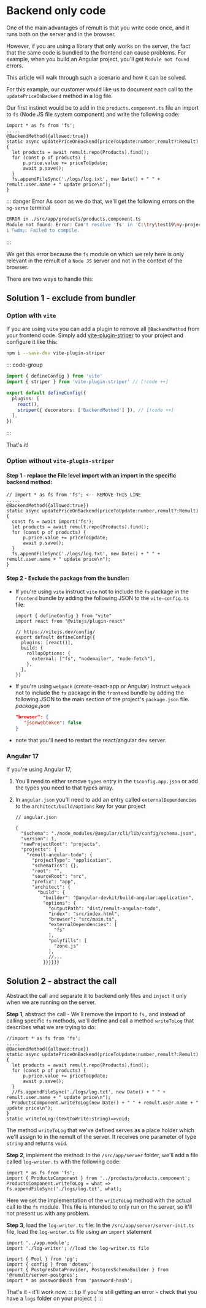# Backend only code

One of the main advantages of remult is that you write code once, and it runs both on the server and in the browser.

However, if you are using a library that only works on the server, the fact that the same code is bundled to the frontend can cause problems. For example, when you build an Angular project, you'll get `Module not found` errors.

This article will walk through such a scenario and how it can be solved.

For this example, our customer would like us to document each call to the `updatePriceOnBackend` method in a log file.

Our first instinct would be to add in the `products.component.ts` file an import to `fs` (Node JS file system component) and write the following code:

```ts{1,10}
import * as fs from 'fs';
.....
@BackendMethod({allowed:true})
static async updatePriceOnBackend(priceToUpdate:number,remult?:Remult){
  let products = await remult.repo(Products).find();
  for (const p of products) {
      p.price.value += priceToUpdate;
      await p.save();
  }
  fs.appendFileSync('./logs/log.txt', new Date() + " " + remult.user.name + " update price\n");
}
```

::: danger Error
As soon as we do that, we'll get the following errors on the `ng-serve` terminal

```sh
ERROR in ./src/app/products/products.component.ts
Module not found: Error: Can't resolve 'fs' in 'C:\try\test19\my-project\src\app\products'
i ｢wdm｣: Failed to compile.
```

:::

We get this error because the `fs` module on which we rely here is only relevant in the remult of a `Node JS` server and not in the context of the browser.

There are two ways to handle this:

## Solution 1 - exclude from bundler

### Option with `vite`

If you are using `vite` you can add a plugin to remove all `@BackendMethod` from your frontend code.
Simply add [vite-plugin-striper](https://www.kitql.dev/docs/tools/07_vite-plugin-striper) to your project and configure it like this:

```bash
npm i --save-dev vite-plugin-striper
```

::: code-group

```ts [vite.config.ts]
import { defineConfig } from 'vite'
import { striper } from 'vite-plugin-striper' // [!code ++]

export default defineConfig({
  plugins: [
    react(),
    striper({ decorators: ['BackendMethod'] }), // [!code ++]
  ],
})
```

:::

That's it!

### Option without `vite-plugin-striper`

#### Step 1 - replace the File level import with an import in the specific backend method:

```ts{1,5}
// import * as fs from 'fs'; <-- REMOVE THIS LINE
.....
@BackendMethod({allowed:true})
static async updatePriceOnBackend(priceToUpdate:number,remult?:Remult){
  const fs = await import('fs');
  let products = await remult.repo(Products).find();
  for (const p of products) {
      p.price.value += priceToUpdate;
      await p.save();
  }
  fs.appendFileSync('./logs/log.txt', new Date() + " " + remult.user.name + " update price\n");
}
```

#### Step 2 - Exclude the package from the bundler:

- If you're using `vite` instruct `vite` not to include the `fs` package in the `frontend` bundle by adding the following JSON to the `vite-config.ts` file:

  ```ts{7-11}
  import { defineConfig } from "vite"
  import react from "@vitejs/plugin-react"

  // https://vitejs.dev/config/
  export default defineConfig({
    plugins: [react()],
    build: {
      rollupOptions: {
        external: ["fs", "nodemailer", "node-fetch"],
      },
    },
  })
  ```

- If you're using `webpack` (create-react-app or Angular) Instruct `webpack` not to include the `fs` package in the `frontend` bundle by adding the following JSON to the main section of the project's `package.json` file.
  _package.json_
  ```json
  "browser": {
     "jsonwebtoken": false
  }
  ```

* note that you'll need to restart the react/angular dev server.

### Angular 17

If you're using Angular 17,

1. You'll need to either remove `types` entry in the `tsconfig.app.json` or add the types you need to that types array.
2. In `angular.json` you'll need to add an entry called `externalDependencies` to the `architect/build/options` key for your project

   ```json{21-23}
   // angular.json

   {
     "$schema": "./node_modules/@angular/cli/lib/config/schema.json",
     "version": 1,
     "newProjectRoot": "projects",
     "projects": {
       "remult-angular-todo": {
         "projectType": "application",
         "schematics": {},
         "root": "",
         "sourceRoot": "src",
         "prefix": "app",
         "architect": {
           "build": {
             "builder": "@angular-devkit/build-angular:application",
             "options": {
               "outputPath": "dist/remult-angular-todo",
               "index": "src/index.html",
               "browser": "src/main.ts",
               "externalDependencies": [
                 "fs"
               ],
               "polyfills": [
                 "zone.js"
               ],
               //...
             }}}}}}
   ```

## Solution 2 - abstract the call

Abstract the call and separate it to backend only files and `inject` it only when we are running on the server.

**Step 1**, abstract the call - We'll remove the import to `fs,` and instead of calling specific `fs` methods, we'll define and call a method `writeToLog` that describes what we are trying to do:

```ts{1,11,13}
//import * as fs from 'fs';
.....
@BackendMethod({allowed:true})
static async updatePriceOnBackend(priceToUpdate:number,remult?:Remult){
  let products = await remult.repo(Products).find();
  for (const p of products) {
      p.price.value += priceToUpdate;
      await p.save();
  }
  //fs.appendFileSync('./logs/log.txt', new Date() + " " + remult.user.name + " update price\n");
  ProductsComponent.writeToLog(new Date() + " " + remult.user.name + " update price\n");
}
static writeToLog:(textToWrite:string)=>void;
```

The method `writeToLog` that we've defined serves as a place holder which we'll assign to in the remult of the server.
It receives one parameter of type `string` and returns `void`.

**Step 2**, implement the method:
In the `/src/app/server` folder, we'll add a file called `log-writer.ts` with the following code:

```ts{3}
import * as fs from 'fs';
import { ProductsComponent } from '../products/products.component';
ProductsComponent.writeToLog = what => fs.appendFileSync('./logs/log.txt', what);
```

Here we set the implementation of the `writeToLog` method with the actual call to the `fs` module.
This file is intended to only run on the server, so it'll not present us with any problem.

**Step 3**, load the `log-writer.ts` file:
In the `/src/app/server/server-init.ts` file, load the `log-writer.ts` file using an `import` statement

```ts{2}
import '../app.module';
import './log-writer'; //load the log-writer.ts file

import { Pool } from 'pg';
import { config } from 'dotenv';
import { PostgresDataProvider, PostgresSchemaBuilder } from '@remult/server-postgres';
import * as passwordHash from 'password-hash';

```

That's it - it'll work now.
::: tip
If you're still getting an error - check that you have a `logs` folder on your project :)
:::
